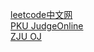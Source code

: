 [leetcode中文网](https://leetcode-cn.com)  
[PKU JudgeOnline](http://poj.org/)  
[ZJU OJ](http://acm.zju.edu.cn/onlinejudge/)  

